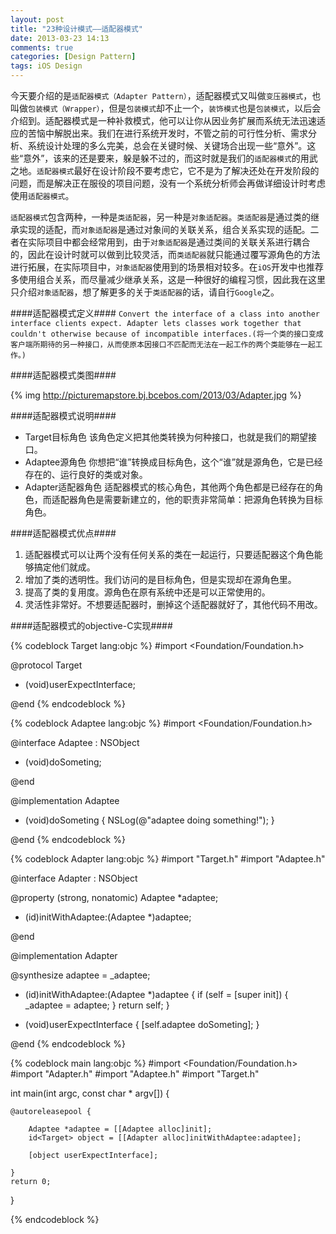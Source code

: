```yaml
---
layout: post
title: "23种设计模式——适配器模式"
date: 2013-03-23 14:13
comments: true
categories: [Design Pattern]
tags: iOS Design
---
```


今天要介绍的是`适配器模式（Adapter Pattern）`，适配器模式又叫做`变压器模式`，也叫做`包装模式（Wrapper）`，但是`包装模式`却不止一个，`装饰模式`也是`包装模式`，以后会介绍到。适配器模式是一种补救模式，他可以让你从因业务扩展而系统无法迅速适应的苦恼中解脱出来。我们在进行系统开发时，不管之前的可行性分析、需求分析、系统设计处理的多么完美，总会在关键时候、关键场合出现一些“意外”。这些“意外”，该来的还是要来，躲是躲不过的，而这时就是我们的`适配器模式`的用武之地。`适配器模式`最好在设计阶段不要考虑它，它不是为了解决还处在开发阶段的问题，而是解决正在服役的项目问题，没有一个系统分析师会再做详细设计时考虑使用`适配器模式`。

`适配器模式`包含两种，一种是`类适配器`，另一种是`对象适配器`。`类适配器`是通过类的继承实现的适配，而`对象适配器`是通过对象间的关联关系，组合关系实现的适配。二者在实际项目中都会经常用到，由于`对象适配器`是通过类间的关联关系进行耦合的，因此在设计时就可以做到比较灵活，而`类适配器`就只能通过覆写源角色的方法进行拓展，在实际项目中，`对象适配器`使用到的场景相对较多。在`iOS`开发中也推荐多使用组合关系，而尽量减少继承关系，这是一种很好的编程习惯，因此我在这里只介绍`对象适配器`，想了解更多的关于`类适配器`的话，请自行`Google`之。

####适配器模式定义####
`Convert the interface of a class into another interface clients expect. Adapter lets classes work together that couldn't otherwise because of incompatible interfaces.(将一个类的接口变成客户端所期待的另一种接口，从而使原本因接口不匹配而无法在一起工作的两个类能够在一起工作。)`

<!-- More -->

####适配器模式类图####

{% img http://picturemapstore.bj.bcebos.com/2013/03/Adapter.jpg %}

####适配器模式说明####

+ Target目标角色
 该角色定义把其他类转换为何种接口，也就是我们的期望接口。
+ Adaptee源角色
 你想把“谁”转换成目标角色，这个“谁”就是源角色，它是已经存在的、运行良好的类或对象。
+ Adapter适配器角色
 适配器模式的核心角色，其他两个角色都是已经存在的角色，而适配器角色是需要新建立的，他的职责非常简单：把源角色转换为目标角色。
 
####适配器模式优点####

1. 适配器模式可以让两个没有任何关系的类在一起运行，只要适配器这个角色能够搞定他们就成。
2. 增加了类的透明性。我们访问的是目标角色，但是实现却在源角色里。
3. 提高了类的复用度。源角色在原有系统中还是可以正常使用的。
4. 灵活性非常好。不想要适配器时，删掉这个适配器就好了，其他代码不用改。

####适配器模式的objective-C实现####

{% codeblock Target lang:objc %}
#import <Foundation/Foundation.h>

@protocol Target <NSObject>

- (void)userExpectInterface;

@end
{% endcodeblock %}

{% codeblock Adaptee lang:objc %}
#import <Foundation/Foundation.h>

@interface Adaptee : NSObject

- (void)doSometing;

@end

@implementation Adaptee

- (void)doSometing
{
    NSLog(@"adaptee doing something!");
}

@end
{% endcodeblock %}

{% codeblock Adapter lang:objc %}
#import "Target.h"
#import "Adaptee.h"

@interface Adapter : NSObject<Target>

@property (strong, nonatomic) Adaptee *adaptee;

- (id)initWithAdaptee:(Adaptee *)adaptee;

@end

@implementation Adapter

@synthesize adaptee = _adaptee;


- (id)initWithAdaptee:(Adaptee *)adaptee
{
    if (self = [super init]) {
        _adaptee = adaptee;
    }
    return self;
}

- (void)userExpectInterface
{
    [self.adaptee doSometing];
}

@end
{% endcodeblock %}

{% codeblock main lang:objc %}
#import <Foundation/Foundation.h>
#import "Adapter.h"
#import "Adaptee.h"
#import "Target.h"

int main(int argc, const char * argv[])
{

    @autoreleasepool {
        
        Adaptee *adaptee = [[Adaptee alloc]init];
        id<Target> object = [[Adapter alloc]initWithAdaptee:adaptee];
        
        [object userExpectInterface];
        
    }
    return 0;
}

{% endcodeblock %}
